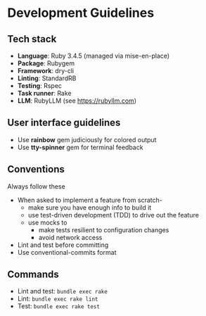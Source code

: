 # Development Guidelines

## Tech stack

- **Language**: Ruby 3.4.5 (managed via mise-en-place)
- **Package**: Rubygem
- **Framework**: dry-cli
- **Linting**: StandardRB
- **Testing**: Rspec
- **Task runner**: Rake
- **LLM**: RubyLLM (see https://rubyllm.com)

## User interface guidelines

- Use **rainbow** gem judiciously for colored output
- Use **tty-spinner** gem for terminal feedback

## Conventions

Always follow these

- When asked to implement a feature from scratch-
  - make sure you have enough info to build it
  - use test-driven development (TDD) to drive out the feature
  - use mocks to
    - make tests resilient to configuration changes
    - avoid network access
- Lint and test before committing
- Use conventional-commits format

## Commands

- Lint and test: `bundle exec rake`
- Lint: `bundle exec rake lint`
- Test: `bundle exec rake test`
